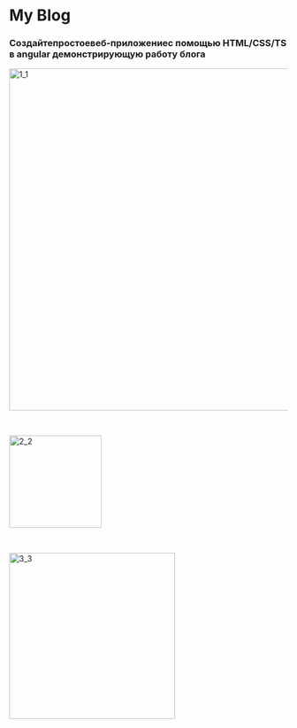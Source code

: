 <h1>My Blog </h1>
<h3><p>Создайтепростоевеб-приложениес помощью HTML/CSS/TS в angular демонстрирующую работу блога</p></h3>
<p><img width="618" alt="1_1" src="https://github.com/biro224/Blog/assets/103885795/24e041ea-409e-4521-a20b-a82b5e54b7ec"></p>
<br>
<p><img width="167" alt="2_2" src="https://github.com/biro224/Blog/assets/103885795/d64e8ccd-114c-49f0-b90b-e187fecf8dd0"></p>
 <br>
<p><img width="300" alt="3_3" src="https://github.com/biro224/Blog/assets/103885795/cad044ac-f172-415a-8307-83c96be5bf1c"></p>
